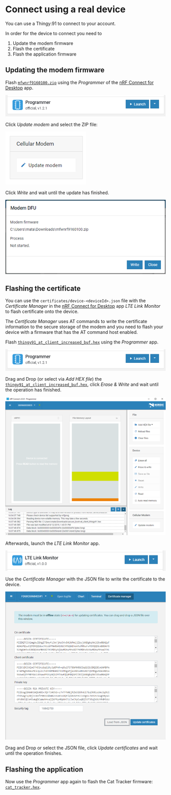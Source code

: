 # Connect using a real device

You can use a Thingy:91 to connect to your account.

In order for the device to connect you need to

1. Update the modem firmware
1. Flash the certificate
1. Flash the application firmware

## Updating the modem firmware

Flash
[`mfwnrf9160100.zip`](https://www.nordicsemi.com/-/media/Software-and-other-downloads/Dev-Kits/nRF9160-DK/mfwnrf9160100.zip)
using the _Programmer_ of the
[nRF Connect for Desktop](https://www.nordicsemi.com/Software-and-Tools/Development-Tools/nRF-Connect-for-desktop)
app.

![nRF Connect for Desktop Programmer](images/programmer.png)

Click _Update modem_ and select the ZIP file:

![Update modem](images/update-modem.png)

Click _Write_ and wait until the update has finished.

![Write modem update](images/confirm-modem-update.png)

## Flashing the certificate

You can use the `certificates/device-<deviceId>.json` file with the _Certificate
Manager_ in the
[nRF Connect for Desktop](https://www.nordicsemi.com/Software-and-Tools/Development-Tools/nRF-Connect-for-desktop)
app _LTE Link Monitor_ to flash certificate onto the device.

The _Certificate Manager_ uses AT commands to write the certificate information
to the secure storage of the modem and you need to flash your device with a
firmware that has the AT command host enabled.

Flash
[`thingy91_at_client_increased_buf.hex`](https://github.com/bifravst/bifravst/releases/download/v4.2.1/thingy91_at_client_increased_buf.hex)
using the _Programmer_ app.

![nRF Connect for Desktop Programmer](images/programmer.png)

Drag and Drop (or select via _Add HEX file_) the
[`thingy91_at_client_increased_buf.hex`](https://github.com/bifravst/bifravst/releases/download/v4.2.1/thingy91_at_client_increased_buf.hex),
click _Erase & Write_ and wait until the operation has finished.

![nRF Connect for Desktop Programmer](images/programmer-modem.png)

Afterwards, launch the _LTE Link Monitor_ app.

![nRF Connect for Desktop LTE Link Monitor](images/lte-link-monitor.png)

Use the _Certificate Manager_ with the JSON file to write the certificate to the
device.

![nRF Connect for Desktop Certificate Manager](images/certificate-manager.png)

Drag and Drop or select the JSON file, click _Update certificates_ and wait
until the operation finishes.

## Flashing the application

Now use the _Programmer_ app again to flash the Cat Tracker firmware:
[`cat_tracker.hex`](https://github.com/bifravst/bifravst/releases/download/v4.2.1/cat_tracker.hex).
